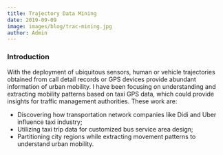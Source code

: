 ```yaml
---
title: Trajectory Data Mining
date: 2019-09-09
image: images/blog/trac-mining.jpg
author: Admin
---
```


### Introduction
With the deployment of ubiquitous sensors, human or vehicle trajectories obtained from call detail records or GPS devices provide abundant information of urban mobility. I have been focusing on understanding and extracting mobility patterns based on taxi GPS data, which could provide insights for traffic management authorities. These work are:

- Discovering how transportation network companies like Didi and Uber influence taxi industry;
- Utilizing taxi trip data for customized bus service area design;
- Partitioning city regions while extracting movement patterns to understand urban mobility.